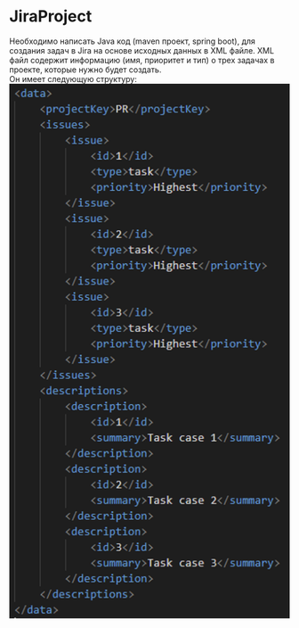# JiraProject

Необходимо написать Java код (maven проект, spring boot), для создания задач в Jira на основе исходных данных в XML файле.
XML файл содержит информацию (имя, приоритет и тип) о трех задачах в проекте, которые нужно будет создать. <br>
Он имеет следующую структуру: <br>
![Image alt](https://github.com/Ksuborg/JiraProject/blob/master/file.png)
